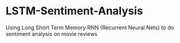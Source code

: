 # LSTM-Sentiment-Analysis
 Using Long Short Term Memory RNN (Recurrent Neural Nets) to do sentiment analysis on movie reviews
